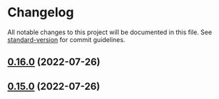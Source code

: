 # Changelog

All notable changes to this project will be documented in this file. See [standard-version](https://github.com/conventional-changelog/standard-version) for commit guidelines.

## [0.16.0](https://github.com/Noovolari/leapp/compare/v0.13.1...v0.16.0) (2022-07-26)

## [0.15.0](https://github.com/Noovolari/leapp/compare/v0.13.1...v0.15.0) (2022-07-26)
